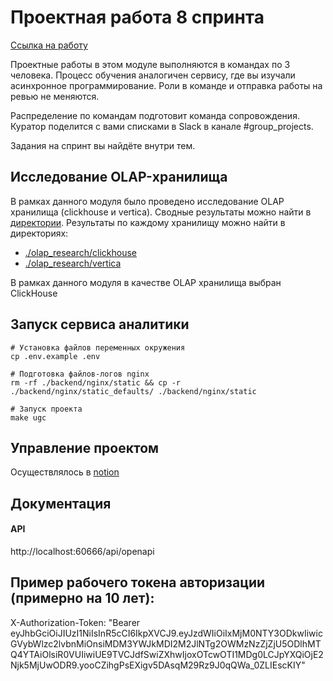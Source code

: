 # Проектная работа 8 спринта

[Ссылка на работу](https://github.com/xh4vm/ugc)

Проектные работы в этом модуле выполняются в командах по 3 человека. Процесс обучения аналогичен сервису, где вы изучали асинхронное программирование. Роли в команде и отправка работы на ревью не меняются.

Распределение по командам подготовит команда сопровождения. Куратор поделится с вами списками в Slack в канале #group_projects.

Задания на спринт вы найдёте внутри тем.

## Исследование OLAP-хранилища
В рамках данного модуля было проведено исследование OLAP хранилища (clickhouse и vertica). Сводные результаты можно найти в [директории](https://github.com/xh4vm/ugc/tree/main/olap_research). Результаты по каждому хранилищу можно найти в директориях:
- [./olap_research/clickhouse](https://github.com/xh4vm/ugc/tree/main/olap_research/clickhouse)
- [./olap_research/vertica](https://github.com/xh4vm/ugc/tree/main/olap_research/vertica)

В рамках данного модуля в качестве OLAP хранилища выбран ClickHouse

## Запуск сервиса аналитики
```
# Установка файлов переменных окружения
cp .env.example .env 

# Подготовка файлов-логов nginx
rm -rf ./backend/nginx/static && cp -r ./backend/nginx/static_defaults/ ./backend/nginx/static

# Запуск проекта
make ugc
```

## Управление проектом 
Осуществлялось в [notion](https://obtainable-stinger-44c.notion.site/1fb8cf0aecb348b5b56f03c59865be3a?v=605f36748e354f83b93182ffccffff16)

## Документация
#### API
http://localhost:60666/api/openapi

## Пример рабочего токена авторизации (примерно на 10 лет): 
X-Authorization-Token: "Bearer eyJhbGciOiJIUzI1NiIsInR5cCI6IkpXVCJ9.eyJzdWIiOiIxMjM0NTY3ODkwIiwicGVybWlzc2lvbnMiOnsiMDM3YWJkMDI2M2JlNTg2OWMzNzZjZjU5ODlhMTQ4YTAiOlsiR0VUIiwiUE9TVCJdfSwiZXhwIjoxOTcwOTI1MDg0LCJpYXQiOjE2Njk5MjUwODR9.yooCZihgPsEXigv5DAsqM29Rz9J0qQWa_0ZLIEscKIY"
